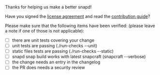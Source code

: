 Thanks for helping us make a better snapd!

Have you signed the [license
agreement](https://www.ubuntu.com/legal/contributors) and read the [contribution
guide](https://github.com/snapcore/snapd/blob/master/CONTRIBUTING.md)?

Please make sure that the following items have been verified: (please leave a
note if one of those is not applicable):

- [ ] there are unit tests covering your change
- [ ] unit tests are passing (./run-checks --unit)
- [ ] static files tests are passing (./run-checks --static)
- [ ] snapd snap build works with latest snapcraft (snapcraft --verbose)
- [ ] the change needs an entry in the changelog
- [ ] the PR does needs a security review
